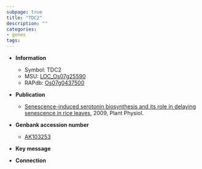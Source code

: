 ```yaml
---
subpage: true
title: "TDC2"
description: ""
categories:
- genes
tags: 
---
```


* **Information**  
    + Symbol: TDC2  
    + MSU: [LOC_Os07g25590](http://rice.plantbiology.msu.edu/cgi-bin/ORF_infopage.cgi?orf=LOC_Os07g25590)  
    + RAPdb: [Os07g0437500](http://rapdb.dna.affrc.go.jp/viewer/gbrowse_details/irgsp1?name=Os07g0437500)  

* **Publication**  
    + [Senescence-induced serotonin biosynthesis and its role in delaying senescence in rice leaves](http://www.ncbi.nlm.nih.gov/pubmed?term=Senescence-induced+serotonin+biosynthesis+and+its+role+in+delaying+senescence+in+rice+leaves%5BTitle%5D), 2009, Plant Physiol.

* **Genbank accession number**  
    + [AK103253](http://www.ncbi.nlm.nih.gov/nuccore/AK103253)

* **Key message**  

* **Connection**  



